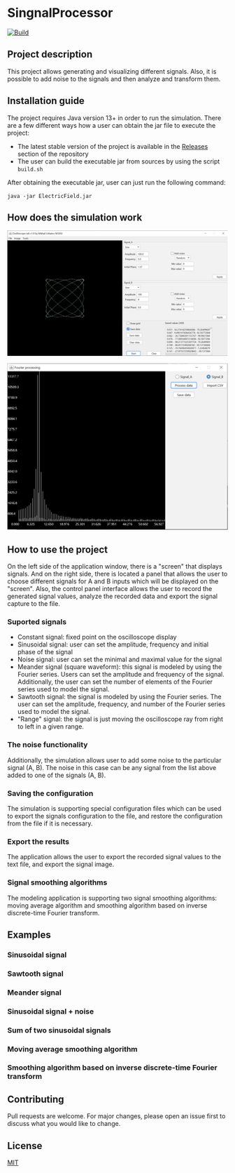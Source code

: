 # SingnalProcessor
[![Build](https://github.com/mikhirurg/SignalProcessor/actions/workflows/maven.yml/badge.svg)](https://github.com/mikhirurg/SignalProcessor/actions/workflows/maven.yml)

## Project description

This project allows generating and visualizing different signals. Also, it is possible to add noise to the signals and then analyze and transform them. 

## Installation guide
The project requires Java version 13+ in order to run the simulation. 
There are a few different ways how a user can obtain the jar file to execute the project:
- The latest stable version of the project is available in the [Releases](https://github.com/mikhirurg/SignalProcessor/releases) section of the repository
- The user can build the executable jar from sources by using the script ```build.sh```

After obtaining the executable jar, user can just run the following command:

```
java -jar ElectricField.jar
```

## How does the simulation work

![Main window](img/img1.PNG)

![Fourier processing](img/img2.PNG)

## How to use the project
On the left side of the application window, there is a "screen" that displays signals. And on the right side, there is located a panel that allows the user to choose different signals for A and B inputs which will be displayed on the "screen". Also, the control panel interface allows the user to record the generated signal values, analyze the recorded data and export the signal capture to the file.

### Suported signals

- Constant signal: fixed point on the oscilloscope display
- Sinusoidal signal: user can set the amplitude, frequency and initial phase of the signal
- Noise signal: user can set the minimal and maximal value for the signal
- Meander signal (square waveform): this signal is modeled by using the Fourier series. Users can set the amplitude and frequency of the signal. Additionally, the user can set the number of elements of the Fourier series used to model the signal.
- Sawtooth signal: the signal is modeled by using the Fourier series. The user can set the amplitude, frequency, and number of the Fourier series used to model the signal.
- "Range" signal: the signal is just moving the oscilloscope ray from right to left in a given range.

### The noise functionality

Additionally, the simulation allows user to add some noise to the particular signal (A, B). The noise in this case can be any signal from the list above added to one of the signals (A, B).

### Saving the configuration

The simulation is supporting special configuration files which can be used to export the signals configuration to the file, and restore the configuration from the file if it is necessary.

### Export the results

The application allows the user to export the recorded signal values to the text file, and export the signal image.

### Signal smoothing algorithms

The modeling application is supporting two signal smoothing algorithms: moving average algorithm and smoothing algorithm based on inverse discrete-time Fourier transform.

## Examples

### Sinusoidal signal

### Sawtooth signal

### Meander signal

### Sinusoidal signal + noise

### Sum of two sinusoidal signals

### Moving average smoothing algorithm

### Smoothing algorithm based on inverse discrete-time Fourier transform

## Contributing

Pull requests are welcome. For major changes, please open an issue first
to discuss what you would like to change.

## License

[MIT](/LICENSE.txt)
